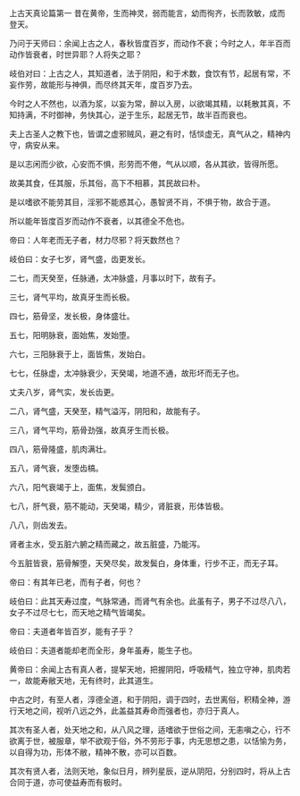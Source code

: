 上古天真论篇第一
昔在黄帝，生而神灵，弱而能言，幼而徇齐，长而敦敏，成而登天。

乃问于天师曰：余闻上古之人，春秋皆度百岁，而动作不衰；今时之人，年半百而动作皆衰者，时世异耶？人将失之耶？

岐伯对曰：上古之人，其知道者，法于阴阳，和于术数，食饮有节，起居有常，不妄作劳，故能形与神俱，而尽终其天年，度百岁乃去。

今时之人不然也，以酒为浆，以妄为常，醉以入房，以欲竭其精，以耗散其真，不知持满，不时御神，务快其心，逆于生乐，起居无节，故半百而衰也。

夫上古圣人之教下也，皆谓之虚邪贼风，避之有时，恬惔虚无，真气从之，精神内守，病安从来。

是以志闲而少欲，心安而不惧，形劳而不倦，气从以顺，各从其欲，皆得所愿。

故美其食，任其服，乐其俗，高下不相慕，其民故曰朴。

是以嗜欲不能劳其目，淫邪不能惑其心，愚智贤不肖，不惧于物，故合于道。

所以能年皆度百岁而动作不衰者，以其德全不危也。

帝曰：人年老而无子者，材力尽邪？将天数然也？

岐伯曰：女子七岁，肾气盛，齿更发长。

二七，而天癸至，任脉通，太冲脉盛，月事以时下，故有子。

三七，肾气平均，故真牙生而长极。

四七，筋骨坚，发长极，身体盛壮。

五七，阳明脉衰，面始焦，发始堕。

六七，三阳脉衰于上，面皆焦，发始白。

七七，任脉虚，太冲脉衰少，天癸竭，地道不通，故形坏而无子也。

丈夫八岁，肾气实，发长齿更。

二八，肾气盛，天癸至，精气溢泻，阴阳和，故能有子。

三八，肾气平均，筋骨劲强，故真牙生而长极。

四八，筋骨隆盛，肌肉满壮。

五八，肾气衰，发堕齿槁。

六八，阳气衰竭于上，面焦，发鬓颁白。

七八，肝气衰，筋不能动，天癸竭，精少，肾脏衰，形体皆极。

八八，则齿发去。

肾者主水，受五脏六腑之精而藏之，故五脏盛，乃能泻。

今五脏皆衰，筋骨解堕，天癸尽矣，故发鬓白，身体重，行步不正，而无子耳。

帝曰：有其年已老，而有子者，何也？

岐伯曰：此其天寿过度，气脉常通，而肾气有余也。此虽有子，男子不过尽八八，女子不过尽七七，而天地之精气皆竭矣。

帝曰：夫道者年皆百岁，能有子乎？

岐伯曰：夫道者能却老而全形，身年虽寿，能生子也。

黄帝曰：余闻上古有真人者，提挈天地，把握阴阳，呼吸精气，独立守神，肌肉若一，故能寿敝天地，无有终时，此其道生。

中古之时，有至人者，淳德全道，和于阴阳，调于四时，去世离俗，积精全神，游行天地之间，视听八远之外，此盖益其寿命而强者也，亦归于真人。

其次有圣人者，处天地之和，从八风之理，适嗜欲于世俗之间，无恚嗔之心，行不欲离于世，被服章，举不欲观于俗，外不劳形于事，内无思想之患，以恬愉为务，以自得为功，形体不敝，精神不散，亦可以百数。

其次有贤人者，法则天地，象似日月，辨列星辰，逆从阴阳，分别四时，将从上古合同于道，亦可使益寿而有极时。